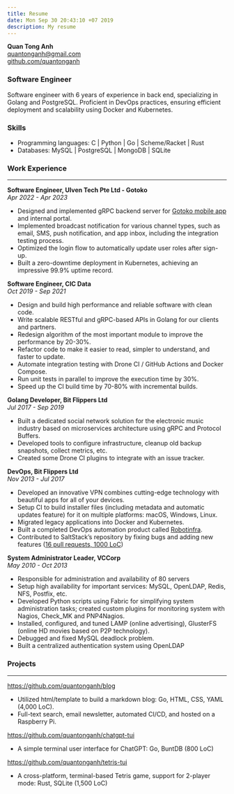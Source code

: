 ```yaml
---
title: Resume
date: Mon Sep 30 20:43:10 +07 2019
description: My resume
---
```

**Quan Tong Anh**\
[quantonganh@gmail.com](mailto:quantonganh@gmail.com)\
[github.com/quantonganh](https://github.com/quantonganh)

### Software Engineer

Software engineer with 6 years of experience in back end, specializing in Golang and PostgreSQL. Proficient in DevOps practices, ensuring efficient deployment and scalability using Docker and Kubernetes.

### Skills

- Programming languages: C | Python | Go | Scheme/Racket | Rust
- Databases: MySQL | PostgreSQL | MongoDB | SQLite

### Work Experience

***

**Software Engineer, Ulven Tech Pte Ltd - Gotoko**\
*Apr 2022 - Apr 2023*

- Designed and implemented gRPC backend server for [Gotoko mobile app](https://play.google.com/store/apps/details?id=com.simtechretail&hl=en&gl=US) and internal portal.
- Implemented broadcast notification for various channel types, such as email, SMS, push notification, and app inbox, including the integration testing process.
- Optimized the login flow to automatically update user roles after sign-up.
- Built a zero-downtime deployment in Kubernetes, achieving an impressive 99.9% uptime record.

**Software Engineer, CIC Data**\
*Oct 2019 - Sep 2021*

- Design and build high performance and reliable software with clean code.
- Write scalable RESTful and gRPC-based APIs in Golang for our clients and partners.
- Redesign algorithm of the most important module to improve the performance by 20-30%.
- Refactor code to make it easier to read, simpler to understand, and faster to update.
- Automate integration testing with Drone CI / GitHub Actions and Docker Compose.
- Run unit tests in parallel to improve the execution time by 30%.
- Speed up the CI build time by 70-80% with incremental builds.

**Golang Developer, Bit Flippers Ltd**\
*Jul 2017 - Sep 2019*

- Built a dedicated social network solution for the electronic music industry based on microservices architecture using gRPC and Protocol Buffers.
- Developed tools to configure infrastructure, cleanup old backup snapshots, collect metrics, etc.
- Created some Drone CI plugins to integrate with an issue tracker.

**DevOps, Bit Flippers Ltd**\
*Nov 2013 - Jul 2017*

- Developed an innovative VPN combines cutting-edge technology with beautiful apps for all of your devices.
- Setup CI to build installer files (including metadata and automatic updates feature) for it on multiple platforms: macOS, Windows, Linux.
- Migrated legacy applications into Docker and Kubernetes.
- Built a completed DevOps automation product called [Robotinfra](https://www.robotinfra.com/).
- Contributed to SaltStack’s repository by fixing bugs and adding new features ([16 pull requests, 1000 LoC](https://github.com/saltstack/salt/pulls?q=is:pr+author:quantonganh))

**System Administrator Leader, VCCorp**\
*May 2010 - Oct 2013*

- Responsible for administration and availability of 80 servers
- Setup high availability for important services: MySQL, OpenLDAP, Redis, NFS, Postfix, etc.
- Developed Python scripts using Fabric for simplifying system administration tasks; created custom plugins for monitoring system with Nagios, Check_MK and PNP4Nagios.
- Installed, configured, and tuned LAMP (online advertising), GlusterFS (online HD movies based on P2P technology).
- Debugged and fixed MySQL deadlock problem.
- Built a centralized authentication system using OpenLDAP
	
### Projects

***

https://github.com/quantonganh/blog

- Utilized html/template to build a markdown blog: Go, HTML, CSS, YAML (4,000 LoC).
- Full-text search, email newsletter, automated CI/CD, and hosted on a Raspberry Pi.

https://github.com/quantonganh/chatgpt-tui

- A simple terminal user interface for ChatGPT: Go, BuntDB (800 LoC)

https://github.com/quantonganh/tetris-tui

- A cross-platform, terminal-based Tetris game, support for 2-player mode: Rust, SQLite (1,500 LoC)